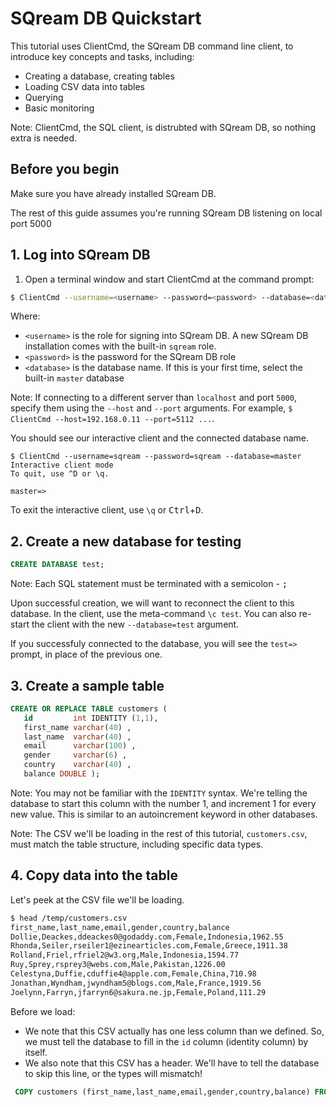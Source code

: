 # SQream DB Quickstart
This tutorial uses ClientCmd, the SQream DB command line client, to introduce key concepts and tasks, including:
* Creating a database, creating tables
* Loading CSV data into tables
* Querying
* Basic monitoring

Note: ClientCmd, the SQL client, is distrubted with SQream DB, so nothing extra is needed.

## Before you begin
Make sure you have already installed SQream DB.

The rest of this guide assumes you're running SQream DB listening on local port 5000

## 1. Log into SQream DB
1. Open a terminal window and start ClientCmd at the command prompt:
```bash
$ ClientCmd --username=<username> --password=<password> --database=<database>
```
Where:
* `<username>` is the role for signing into SQream DB. A new SQream DB installation comes with the built-in `sqream` role.
* `<password>` is the password for the SQream DB role
* `<database>` is the database name. If this is your first time, select the built-in `master` database

Note: If connecting to a different server than `localhost` and port `5000`, specify them using the `--host` and `--port` arguments. For example, `$ ClientCmd --host=192.168.0.11 --port=5112 ...`.

You should see our interactive client and the connected database name.
```
$ ClientCmd --username=sqream --password=sqream --database=master
Interactive client mode
To quit, use ^D or \q.

master=>
```

To exit the interactive client, use `\q` or <kbd>Ctrl</kbd>+<kbd>D</kbd>.

## 2. Create a new database for testing
```sql 
CREATE DATABASE test;
```

Note: Each SQL statement must be terminated with a semicolon - <kbd>;</kbd>

Upon successful creation, we will want to reconnect the client to this database. In the client, use the meta-command `\c test`. You can also re-start the client with the new `--database=test` argument.

If you successfuly connected to the database, you will see the `test=>` prompt, in place of the previous one.

## 3. Create a sample table
```sql
CREATE OR REPLACE TABLE customers ( 
   id         int IDENTITY (1,1), 
   first_name varchar(40) , 
   last_name  varchar(40) , 
   email      varchar(100) , 
   gender     varchar(6) , 
   country    varchar(40) , 
   balance DOUBLE );
```

Note: You may not be familiar with the `IDENTITY` syntax. We're telling the database to start this column with the number 1, and increment 1 for every new value. This is similar to an autoincrement keyword in other databases.

Note: The CSV we'll be loading in the rest of this tutorial, `customers.csv`, must match the table structure, including specific data types.

## 4. Copy data into the table

Let's peek at the CSV file we'll be loading.
```bash
$ head /temp/customers.csv
first_name,last_name,email,gender,country,balance
Dollie,Deackes,ddeackes0@godaddy.com,Female,Indonesia,1962.55
Rhonda,Seiler,rseiler1@ezinearticles.com,Female,Greece,1911.38
Rolland,Friel,rfriel2@w3.org,Male,Indonesia,1594.77
Ruy,Sprey,rsprey3@webs.com,Male,Pakistan,1226.00
Celestyna,Duffie,cduffie4@apple.com,Female,China,710.98
Jonathan,Wyndham,jwyndham5@blogs.com,Male,France,1919.56
Joelynn,Farryn,jfarryn6@sakura.ne.jp,Female,Poland,111.29
```
Before we load:
* We note that this CSV actually has one less column than we defined. So, we must tell the database to fill in the `id` column (identity column) by itself.
* We also note that this CSV has a header. We'll have to tell the database to skip this line, or the types will mismatch!

```sql
 COPY customers (first_name,last_name,email,gender,country,balance) FROM '/temp/customers.csv' WITH offset 2;
```

